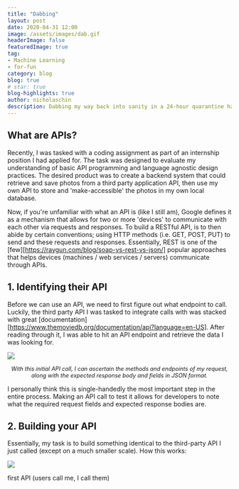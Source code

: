 ```yaml
---
title: "Dabbing" 
layout: post
date: 2020-04-31 12:00
image: /assets/images/dab.gif
headerImage: false
featuredImage: true
tag:
- Machine Learning
- for-fun
category: blog
blog: true 
# star: true
blog-highlights: true
author: nicholaschin
description: Dabbing my way back into sanity in a 24-hour quarantine hack
---
```


<!-- https://github.com/TimHillier/Dabbot -->

## What are APIs?
Recently, I was tasked with a coding assignment as part of an internship position I had applied for. The task was designed to evaluate my understanding of basic API programming and language agnostic design practices. The desired product was to create a backend system that could retrieve and save photos from a third party application API, then use my own API to store and 'make-accessible' the photos in my own local database.

Now, if you're unfamiliar with what an API is (like I still am), Google defines it as a mechanism that allows for two or more 'devices' to communicate with each other via requests and responses. To build a RESTful API, is to then abide by certain conventions; using HTTP methods (i.e. GET, POST, PUT) to send and these requests and responses. Essentially, REST is one of the [few][https://raygun.com/blog/soap-vs-rest-vs-json/] popular approaches that helps devices (machines / web services / servers) communicate through APIs. 

## 1. Identifying their API
Before we can use an API, we need to first figure out what endpoint to call. Luckily, the third party API I was tasked to integrate calls with was stacked with great [documentation][https://www.themoviedb.org/documentation/api?language=en-US]. After reading through it, I was able to hit an API endpoint and retrieve the data I was looking for.


![](../assets/blog-images/first-hit-api.png)
<p align="center">
  <i style="font-size:90%;">With this initial API call, I can ascertain the methods and endpoints of my request, along with the expected response body and fields in JSON format.</i>
</p>

I personally think this is single-handedly the most important step in the entire process. Making an API call to test it allows for developers to note what the required request fields and expected response bodies are. 

## 2. Building your API
Essentially, my task is to build something identical to the third-party API I just called (except on a much smaller scale). How this works: 

![](../assets/blog-images/sd-part1.png)



first API (users call me, I call them)